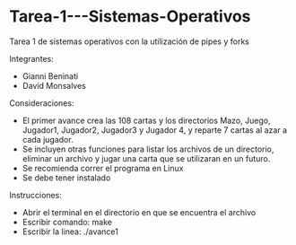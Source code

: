 # Tarea-1---Sistemas-Operativos
Tarea 1 de sistemas operativos con la utilización de pipes y forks

Integrantes:
- Gianni Beninati
- David Monsalves

Consideraciones:
- El primer avance crea las 108 cartas y los directorios Mazo, Juego, Jugador1, Jugador2, Jugador3 y Jugador 4, y reparte 7 cartas al azar a cada jugador.
- Se incluyen otras funciones para listar los archivos de un directorio, eliminar un archivo y jugar una carta que se utilizaran en un futuro.
- Se recomienda correr el programa en Linux
- Se debe tener instalado 

Instrucciones:
- Abrir el terminal en el directorio en que se encuentra el archivo
- Escribir comando: make
- Escribir la linea: ./avance1